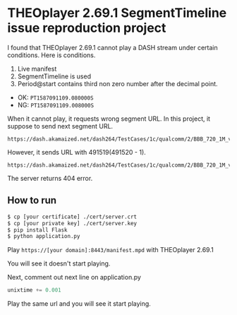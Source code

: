 # THEOplayer 2.69.1 SegmentTimeline issue reproduction project

I found that THEOplayer 2.69.1 cannot play a DASH stream under certain conditions.
Here is conditions.
1. Live manifest
2. SegmentTimeline is used
3. Period@start contains third non zero number after the decimal point.
  + OK: `PT1587091109.080000S`
  + NG: `PT1587091109.008000S`

When it cannot play, it requests wrong segment URL.
In this project, it suppose to send next segment URL.
```
https://dash.akamaized.net/dash264/TestCases/1c/qualcomm/2/BBB_720_1M_video_491520.mp4
```

However, it sends URL with 491519(491520 - 1).
```
https://dash.akamaized.net/dash264/TestCases/1c/qualcomm/2/BBB_720_1M_video_491519.mp4
```

The server returns 404 error.

## How to run

```sh
$ cp [your certificate] ./cert/server.crt
$ cp [your private key] ./cert/server.key
$ pip install Flask
$ python application.py
```

Play `https://[your domain]:8443/manifest.mpd` with THEOplayer 2.69.1

You will see it doesn't start playing.

Next, comment out next line on application.py

```application.py
unixtime += 0.001
```

Play the same url and you will see it start playing.
